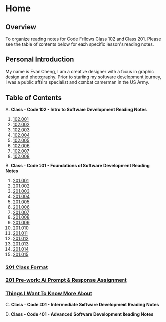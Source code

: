 # **Home**

## Overview

To organize reading notes for Code Fellows Class 102 and Class 201. Please see the table of contents below for each specific lesson's reading notes.

## Personal Introduction

My name is Evan Cheng, I am a creative designer with a focus in graphic design and photography. Prior to starting my software development journey, I was a public affairs specialist and combat camerman in the US Army.

## Table of Contents

A.  **Class - Code 102 - Intro to Software Development Reading Notes**

1. [102.001](./code-102/code-102-class-001.md)
2. [102.002](./code-102/code-102-class-002.md)
3. [102.003](./code-102/code-102-class-003.md)
4. [102.004](./code-102/code-102-class-004.md)
5. [102.005](./code-102/code-102-class-005.md)
6. [102.006](./code-102/code-102-class-006.md)
7. [102.007](./code-102/code-102-class-007.md)
8. [102.008](./code-102/code-102-class-008.md)

B. **Class - Code 201 - Foundations of Software Development Reading Notes**
1. [201.001](./code-201/code-201-class-001.md)
2. [201.002](./code-201/code-201-class-002.md)
3. [201.003](./code-201/code-201-class-003.md)
4. [201.004](./code-201/code-201-class-004.md)
5. [201.005](./code-201/code-201-class-005.md)
6. [201.006](./code-201/code-201-class-006.md)
7. [201.007](./code-201/code-201-class-007.md)
8. [201.008](./code-201/code-201-class-008.md)  
1. [201.009](./code-201/code-201-class-009.md)
2. [201.010](./code-201/code-201-class-0010.md)
3. [201.011](./code-201/code-201-class-0011.md)
4. [201.012](./code-201/code-201-class-0012.md)
5. [201.013](./code-201/code-201-class-0013.md)
6. [201.014](./code-201/code-201-class-0014.md)
7. [201.015](./code-201/code-201-class-0015.md)  

### [201 Class Format](./code-201/code-201-class-format.md)  

### [201 Pre-work: Ai Prompt & Response Assignment](./code-201/prompt-engineering.md)  

### [Things I Want To Know More About](./code-201/things-i-want-to-know-more-about.md)  
  
    



C. **Class - Code 301 - Intermediate Software Development Reading Notes**  

D. **Class - Code 401 - Advanced Software Development Reading Notes**

